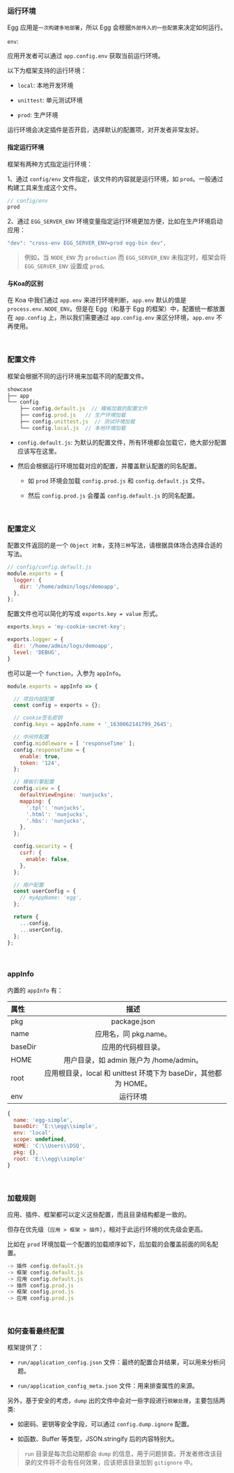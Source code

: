 ### 运行环境

Egg 应用是`一次构建多地部署`，所以 Egg 会根据`外部传入的一些配置`来决定如何运行。

`env`:

应用开发者可以通过 `app.config.env` 获取当前运行环境。

以下为框架支持的运行环境：

* `local`: 本地开发环境

* `unittest`: 单元测试环境

* `prod`: 生产环境

运行环境会决定插件是否开启，选择默认的配置项，对开发者非常友好。

#### 指定运行环境

框架有两种方式指定运行环境：

1、通过 `config/env` 文件指定，该文件的内容就是运行环境，如 `prod`。一般通过构建工具来生成这个文件。

~~~js
// config/env
prod
~~~

2、通过 `EGG_SERVER_ENV` 环境变量指定运行环境更加方便，比如在生产环境启动应用：

~~~js
"dev": "cross-env EGG_SERVER_ENV=prod egg-bin dev",
~~~

> 例如，当 `NODE_ENV` 为 `production` 而 `EGG_SERVER_ENV` 未指定时，框架会将 `EGG_SERVER_ENV` 设置成 `prod。`

#### 与Koa的区别

在 Koa 中我们通过 `app.env` 来进行环境判断，`app.env` 默认的值是 `process.env.NODE_ENV`。但是在 Egg（和基于 Egg 的框架）中，配置统一都放置在 `app.config` 上，所以我们需要通过 `app.config.env` 来区分环境，`app.env` 不再使用。


<br/>

### 配置文件

框架会根据不同的运行环境来加载不同的配置文件。

~~~js
showcase
├── app
└── config
    ├── config.default.js  // 模板加载的配置文件
    ├── config.prod.js   // 生产环境加载
    ├── config.unittest.js  // 测试环境加载
    └── config.local.js  // 本地环境加载
~~~

* `config.default.js`: 为默认的配置文件，所有环境都会加载它，绝大部分配置应该写在这里。

* 然后会根据运行环境加载对应的配置，并覆盖默认配置的同名配置。
  
  * 如 `prod` 环境会加载 `config.prod.js` 和 `config.default.js` 文件。

  * 然后 `config.prod.js` 会覆盖 `config.default.js` 的同名配置。

<br/>

### 配置定义

配置文件返回的是一个 `Object 对象`，支持`三种`写法，请根据具体场合选择合适的写法。

~~~js
// config/config.default.js
module.exports = {
  logger: {
    dir: '/home/admin/logs/demoapp',
  },
};
~~~

配置文件也可以简化的写成 `exports.key = value` 形式。

~~~js
exports.keys = 'my-cookie-secret-key';

exports.logger = {
  dir: '/home/admin/logs/demoapp',
  level: 'DEBUG',
}
~~~

也可以是一个 `function`，入参为 `appInfo`。

~~~js
module.exports = appInfo => {

  // 项目内部配置
  const config = exports = {};

  // cookie签名密钥
  config.keys = appInfo.name + '_1630062141799_2645';

  // 中间件配置
  config.middleware = [ 'responseTime' ];
  config.responseTime = {
    enable: true,
    token: '124',
  };

  // 模板引擎配置
  config.view = {
    defaultViewEngine: 'nunjucks',
    mapping: {
      '.tpl': 'nunjucks',
      '.html': 'nunjucks',
      '.hbs': 'nunjucks',
    },
  };

  config.security = {
    csrf: {
      enable: false,
    },
  };

  // 用户配置
  const userConfig = {
    // myAppName: 'egg',
  };

  return {
    ...config,
    ...userConfig,
  };
};
~~~

<br/>

### appInfo

内置的 `appInfo` 有：

| 属性      | 描述 |
|  :---       |    :--:     |
| pkg      | package.json   |
| name   | 应用名，同 pkg.name。     |
| baseDir    |  应用的代码根目录。    | 
| HOME    |  用户目录，如 admin 账户为 /home/admin。    | 
| root    |  应用根目录，local 和 unittest 环境下为 baseDir，其他都为 HOME。    | 
| env    |  运行环境    | 


~~~js
{
  name: 'egg-simple',
  baseDir: 'E:\\egg\\simple',
  env: 'local',
  scope: undefined,
  HOME: 'C:\\Users\\DSQ',
  pkg: {},
  root: 'E:\\egg\\simple'
}
~~~

<br/>

### 加载规则

应用、插件、框架都可以定义这些配置，而且目录结构都是一致的。

但存在优先级（`应用 > 框架 > 插件`），相对于此运行环境的优先级会更高。

比如在 `prod` 环境加载一个配置的加载顺序如下，后加载的会覆盖前面的同名配置。

~~~js
-> 插件 config.default.js
-> 框架 config.default.js
-> 应用 config.default.js
-> 插件 config.prod.js
-> 框架 config.prod.js
-> 应用 config.prod.js
~~~

<br/>

### 如何查看最终配置

框架提供了：

* `run/application_config.json` 文件：最终的配置合并结果，可以用来分析问题。

* `run/application_config_meta.json` 文件：用来排查属性的来源。

另外，基于安全的考虑，`dump` 出的文件中会对一些字段进行`脱敏处理`，主要包括两类:

* 如密码、密钥等安全字段，可以通过 `config.dump.ignore` 配置。

* 如函数、Buffer 等类型，JSON.stringify 后的内容特别大。

> `run` 目录是每次启动期都会 `dump` 的信息，用于问题排查。开发者修改该目录的文件将不会有任何效果，应该把该目录加到 `gitignore` 中。



